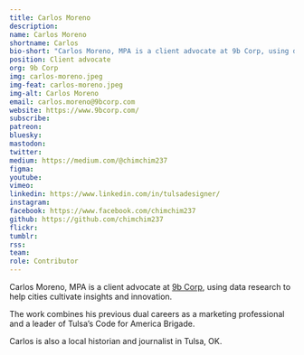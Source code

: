 ```yaml
---
title: Carlos Moreno
description: 
name: Carlos Moreno
shortname: Carlos
bio-short: "Carlos Moreno, MPA is a client advocate at 9b Corp, using data research to help cities cultivate insights and innovation."
position: Client advocate
org: 9b Corp
img: carlos-moreno.jpeg
img-feat: carlos-moreno.jpeg
img-alt: Carlos Moreno
email: carlos.moreno@9bcorp.com
website: https://www.9bcorp.com/
subscribe: 
patreon: 
bluesky: 
mastodon: 
twitter: 
medium: https://medium.com/@chimchim237
figma: 
youtube: 
vimeo: 
linkedin: https://www.linkedin.com/in/tulsadesigner/
instagram: 
facebook: https://www.facebook.com/chimchim237
github: https://github.com/chimchim237
flickr: 
tumblr: 
rss: 
team: 
role: Contributor
---
```


Carlos Moreno, MPA is a client advocate at [9b Corp](https://www.9bcorp.com/), using data research to help cities cultivate insights and innovation.

The work combines his previous dual careers as a marketing professional and a leader of Tulsa’s Code for America Brigade.

Carlos is also a local historian and journalist in Tulsa, OK.
